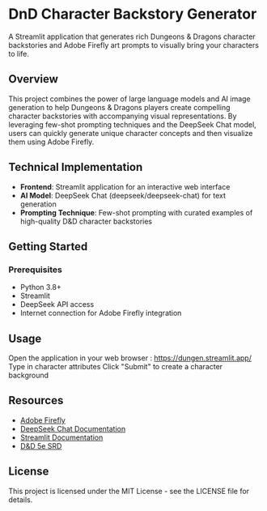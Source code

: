 # DnD Character Backstory Generator

A Streamlit application that generates rich Dungeons & Dragons character backstories and Adobe Firefly art prompts to visually bring your characters to life.

## Overview

This project combines the power of large language models and AI image generation to help Dungeons & Dragons players create compelling character backstories with accompanying visual representations. By leveraging few-shot prompting techniques and the DeepSeek Chat model, users can quickly generate unique character concepts and then visualize them using Adobe Firefly.


## Technical Implementation

- **Frontend**: Streamlit application for an interactive web interface
- **AI Model**: DeepSeek Chat (deepseek/deepseek-chat) for text generation
- **Prompting Technique**: Few-shot prompting with curated examples of high-quality D&D character backstories

## Getting Started

### Prerequisites

- Python 3.8+
- Streamlit
- DeepSeek API access
- Internet connection for Adobe Firefly integration

## Usage
Open the application in your web browser : https://dungen.streamlit.app/
Type in character attributes
Click "Submit" to create a character background


## Resources

- [Adobe Firefly](https://www.adobe.com/products/firefly.html)
- [DeepSeek Chat Documentation](https://github.com/deepseek-ai/DeepSeek-LLM)
- [Streamlit Documentation](https://docs.streamlit.io/)
- [D&D 5e SRD](https://dnd.wizards.com/resources/systems-reference-document)

## License

This project is licensed under the MIT License - see the LICENSE file for details.
